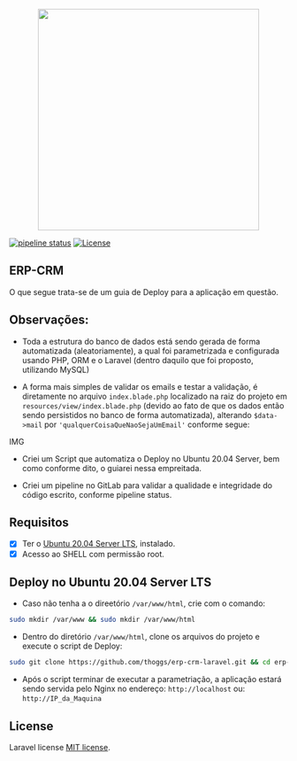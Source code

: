 <p align="center"><img src="https://res.cloudinary.com/dtfbvvkyp/image/upload/v1566331377/laravel-logolockup-cmyk-red.svg" width="400"></p>

[![pipeline status](https://gitlab.com/thoggs/erp-crm-laravel/badges/master/pipeline.svg)](https://gitlab.com/thoggs/erp-crm-laravel/-/commits/master)
<a href="https://packagist.org/packages/laravel/framework"><img src="https://poser.pugx.org/laravel/framework/license.svg" alt="License"></a>
</p>

## ERP-CRM 
O que segue trata-se de um guia de Deploy para a aplicação em questão.

## Observações:

- Toda a estrutura do banco de dados está sendo gerada de forma automatizada (aleatoriamente), a qual foi parametrizada e configurada usando PHP, ORM e o Laravel (dentro daquilo que foi proposto, utilizando MySQL)

- A forma mais simples de validar os emails e testar a validação, é diretamente no arquivo `index.blade.php` localizado na raiz do projeto em `resources/view/index.blade.php` (devido ao fato de que os dados então sendo persistidos no banco de forma automatizada), alterando `$data->mail` por `'qualquerCoisaQueNaoSejaUmEmail'` conforme segue: 

IMG

- Criei um Script que automatiza o Deploy no Ubuntu 20.04 Server, bem como conforme dito, o guiarei nessa empreitada.

- Criei um pipeline no GitLab para validar a qualidade e integridade do código escrito, conforme pipeline status. 

## Requisitos

- [x] Ter o [Ubuntu 20.04 Server LTS](https://ubuntu.com/download/server/thank-you?version=20.04.1&architecture=amd64), instalado.
- [x] Acesso ao SHELL com permissão root.

## Deploy no Ubuntu 20.04 Server LTS

- Caso não tenha a o direetório `/var/www/html`, crie com o comando:
```sh
sudo mkdir /var/www && sudo mkdir /var/www/html
```

- Dentro do diretório `/var/www/html`, clone os arquivos do projeto e execute o script de Deploy:
```sh
sudo git clone https://github.com/thoggs/erp-crm-laravel.git && cd erp-crm-laravel.git/ && sudo sh Ubuntu20.04-Deploy.sh
```

- Após o script terminar de executar a parametriação, a aplicação estará sendo servida pelo Nginx no endereço: `http://localhost` ou: `http://IP_da_Maquina`


## License

Laravel license [MIT license](https://opensource.org/licenses/MIT).

